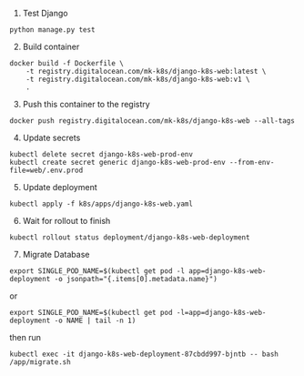 1. Test Django
```
python manage.py test
```
 
2. Build container
```
docker build -f Dockerfile \
    -t registry.digitalocean.com/mk-k8s/django-k8s-web:latest \
    -t registry.digitalocean.com/mk-k8s/django-k8s-web:v1 \
    .
```

3.  Push this container to the registry

```
docker push registry.digitalocean.com/mk-k8s/django-k8s-web --all-tags
```

4. Update secrets
```
kubectl delete secret django-k8s-web-prod-env
kubectl create secret generic django-k8s-web-prod-env --from-env-file=web/.env.prod
```

5. Update deployment
```
kubectl apply -f k8s/apps/django-k8s-web.yaml
```

6. Wait for rollout to finish
```
kubectl rollout status deployment/django-k8s-web-deployment
```

7. Migrate Database

```
export SINGLE_POD_NAME=$(kubectl get pod -l app=django-k8s-web-deployment -o jsonpath="{.items[0].metadata.name}")
```

or

```
export SINGLE_POD_NAME=$(kubectl get pod -l=app=django-k8s-web-deployment -o NAME | tail -n 1)
```

then run


```
kubectl exec -it django-k8s-web-deployment-87cbdd997-bjntb -- bash /app/migrate.sh
```


